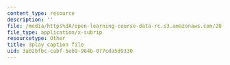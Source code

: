 ```yaml
---
content_type: resource
description: ''
file: /media/https%3A/open-learning-course-data-rc.s3.amazonaws.com/20-219-becoming-the-next-bill-nye-writing-and-hosting-the-educational-show-january-iap-2015/3a02bfbccabf5eb9964b077cda5d9330_gUNY29Zpu7g.vtt
file_type: application/x-subrip
resourcetype: Other
title: 3play caption file
uid: 3a02bfbc-cabf-5eb9-964b-077cda5d9330
---
```


